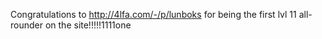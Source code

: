 Congratulations to http://4lfa.com/-/p/lunboks for being the first lvl 11 all-rounder on the site!!!!!1111one